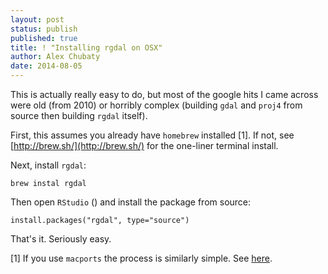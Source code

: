 ```yaml
---
layout: post
status: publish
published: true
title: ! "Installing rgdal on OSX"
author: Alex Chubaty
date: 2014-08-05
---
```


This is actually really easy to do, but most of the google hits I came across were old (from 2010) or horribly complex (building `gdal` and `proj4` from source then building `rgdal` itself).

First, this assumes you already have `homebrew` installed [1]. If not, see [http://brew.sh/](http://brew.sh/) for the one-liner terminal install.

Next, install `rgdal`:

```
brew instal rgdal
```

Then open `RStudio` () and install the package from source:

```
install.packages("rgdal", type="source")
```

That's it. Seriously easy.

[1] If you use `macports` the process is similarly simple. See [here](http://www.janosgyerik.com/installing-rgdal-in-r-on-os-x-mavericks/).
